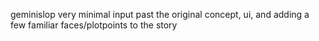 geminislop very minimal input past the original concept, ui, and adding a few familiar faces/plotpoints to the story 
